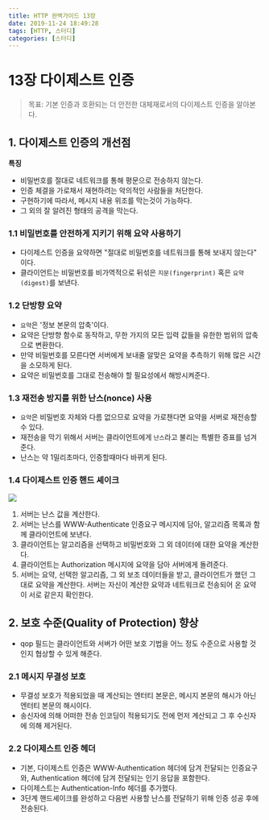 ```yaml
---
title: HTTP 완벽가이드 13장
date: 2019-11-24 18:49:28
tags: [HTTP, 스터디]
categories: [스터디]
---
```

# 13장 다이제스트 인증

> 목표: 기본 인증과 호환되는 더 안전한 대체재로서의 다이제스트 인증을 알아본다.

## 1. 다이제스트 인증의 개선점

**특징**

- 비밀번호를 절대로 네트워크를 통해 평문으로 전송하지 않는다.
- 인증 체결을 가로채서 재현하려는 악의적인 사람들을 처단한다.
- 구현하기에 따라서, 메시지 내용 위조를 막는것이 가능하다.
- 그 외의 잘 알려진 형태의 공격을 막는다.

### 1.1 비밀번호를 안전하게 지키기 위해 요약 사용하기

- 다이제스트 인증을 요약하면 "절대로 비밀번호를 네트워크를 통해 보내지 않는다" 이다.
- 클라이언트는 비밀번호를 비가역적으로 뒤섞은 `지문(fingerprint)` 혹은 `요약(digest)`를 보낸다.

### 1.2 단방향 요약

- `요약`은 '정보 본문의 압축'이다.
- 요약은 단방향 함수로 동작하고, 무한 가지의 모든 입력 값들을 유한한 범위의 압축으로 변환한다.
- 만약 비밀번호를 모른다면 서버에게 보내줄 알맞은 요약을 추측하기 위해 많은 시간을 소모하게 된다.
- 요약은 비밀번호를 그대로 전송해야 할 필요성에서 해방시켜준다.

### 1.3 재전송 방지를 위한 난스(nonce) 사용

- `요약`은 비밀번호 자체와 다름 없으므로 요약을 가로챈다면 요약을 서버로 재전송할 수 있다.
- 재전송을 막기 위해서 서버는 클라이언트에게 `난스`라고 불리는 특별한 증표를 넘겨준다.
- 난스는 약 1밀리초마다, 인증할때마다 바뀌게 된다.

### 1.4 다이제스트 인증 핸드 셰이크

![](/images/http-guide-chap13.png)

1. 서버는 난스 값을 계산한다.
2. 서버는 난스를 WWW-Authenticate 인증요구 메시지에 담아, 알고리즘 목록과 함께 클라이언트에 보낸다.
3. 클라이언트는 알고리즘을 선택하고 비밀번호와 그 외 데이터에 대한 요약을 계산한다.
4. 클라이언트는 Authorization 메시지에 요약을 담아 서버에게 돌려준다.
5. 서버는 요약, 선택한 알고리즘, 그 외 보조 데이터들을 받고, 클라이언트가 했던 그대로 요약을 계산한다. 서버는 자신이 계산한 요약과 네트워크로 전송되어 온 요약이 서로 같은지 확인한다.

## 2. 보호 수준(Quality of Protection) 향상

- qop 필드는 클라이언트와 서버가 어떤 보호 기법을 어느 정도 수준으로 사용할 것인지 협상할 수 있게 해준다.

### 2.1 메시지 무결성 보호

- 무결성 보호가 적용되었을 때 계산되는 엔터티 본문은, 메시지 본문의 해시가 아닌 엔터티 본문의 해시이다.
- 송신자에 의해 어떠한 전송 인코딩이 적용되기도 전에 먼저 계산되고 그 후 수신자에 의해 제거된다.

### 2.2 다이제스트 인증 헤더

- 기본, 다이제스트 인증은 WWW-Authentication 헤더에 담겨 전달되는 인증요구와, Authentication 헤더에 담겨 전달되는 인기 응답을 포함한다.
- 다이제스트는 Authentication-Info 헤더를 추가했다.
- 3단계 핸드셰이크를 완성하고 다음번 사용할 난스를 전달하기 위해 인증 성공 후에 전송된다.